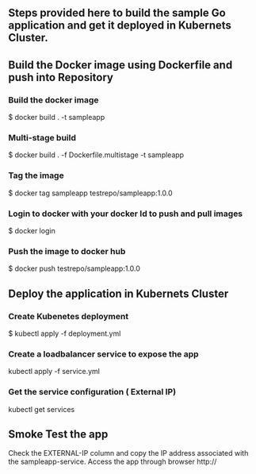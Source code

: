##  Steps provided here to build the sample Go application and get it deployed in Kubernets Cluster.


## Build the Docker image using Dockerfile and push into Repository

### Build the docker image
$ docker build . -t sampleapp

### Multi-stage build
$ docker build . -f Dockerfile.multistage -t sampleapp

### Tag the image
$ docker tag sampleapp testrepo/sampleapp:1.0.0

### Login to docker with your docker Id to push and pull images
$ docker login
 
### Push the image to docker hub
$ docker push testrepo/sampleapp:1.0.0



## Deploy the application in Kubernets Cluster

### Create Kubenetes deployment
$ kubectl apply -f deployment.yml

### Create a loadbalancer service to expose the app
kubectl apply -f service.yml

### Get the service configuration ( External IP)
kubectl get services


## Smoke Test the app
Check the EXTERNAL-IP column and copy the IP address associated with the sampleapp-service.
Access the app through browser http://<ipaddress>
